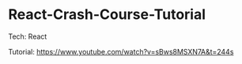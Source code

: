 # React-Crash-Course-Tutorial

Tech: React

Tutorial: https://www.youtube.com/watch?v=sBws8MSXN7A&t=244s
